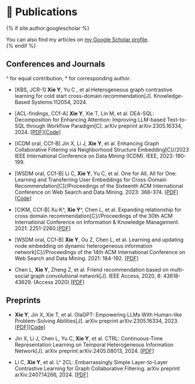 # 📝 Publications 

{% if site.author.googlescholar %}
  <div class="wordwrap">You can also find my articles on <a href="{{https://scholar.google.com/citations?hl=zh-CN&user=X1C6BLwAAAAJ}}">my Google Scholar profile</a>.</div>
{% endif %}

<!-- {% include base_path %}

{% for post in site.publications reversed %}
  {% include archive-single.html %}
{% endfor %} --> 
<!-- 📚 -->
<!-- 📄 -->

## Conferences and Journals
^ for equal contribution, * for corresponding author.



- [KBS, JCR-1] **Xie Y**, Yu C , et al.Heterogeneous graph contrastive learning for cold start cross-domain recommendation[J]. Knowledge-Based Systems:112054, 2024.

- [ACL-findings, CCf-A] **Xie Y**, Xie T, Lin M, et al. DEA-SQL: Decomposition for Enhancing Attention: Improving LLM-based Text-to-SQL through Workflow Paradigm[C]. arXiv preprint arXiv:2305.16334, 2024.
[[PDF]](https://arxiv.org/abs/2402.10671)[[Code]](https://github.com/FlyingFeather/DEA-SQL)

- [ICDM oral, CCf-B] Jin X, Li J, **Xie Y**, et al. Enhancing Graph Collaborative Filtering via Neighborhood Structure Embedding[C]//2023 IEEE International Conference on Data Mining (ICDM). IEEE, 2023: 190-199.

- [WSDM oral, CCf-B] Li C, **Xie Y**, Yu C, et al. One for All, All for One: Learning and Transferring User Embeddings for Cross-Domain Recommendation[C]//Proceedings of the Sixteenth ACM International Conference on Web Search and Data Mining. 2023: 366-374. 
[[PDF]](https://arxiv.org/abs/2211.11964)[[Code]](https://github.com/Chain123/CAT-ART)

- [CIKM, CCf-B] Xu K^, **Xie Y**^, Chen L, et al. Expanding relationship for cross domain recommendation[C]//Proceedings of the 30th ACM International Conference on Information & Knowledge Management. 2021: 2251-2260.[[PDF]](https://dl.acm.org/doi/abs/10.1145/3459637.3482429)

- [WSDM oral, CCf-B] **Xie Y**, Ou Z, Chen L, et al. Learning and updating node embedding on dynamic heterogeneous information network[C]//Proceedings of the 14th ACM International Conference on Web Search and Data Mining. 2021: 184-192. [[PDF]](https://dl.acm.org/doi/10.1145/3437963.3441745)

- Chen L, **Xie Y**, Zheng Z, et al. Friend recommendation based on multi-social graph convolutional network[J]. IEEE Access, 2020, 8: 43618-43629. (Access 2020) [[PDF]](https://ieeexplore.ieee.org/document/9019700)



## Preprints

- **Xie Y**, Jin X, Xie T, et al. OlaGPT: Empowering LLMs With Human-like Problem-Solving Abilities[J]. arXiv preprint arXiv:2305.16334, 2023.
[[PDF]](https://arxiv.org/abs/2305.16334)[[Code]](https://github.com/chachalin/OlaGPT)

- Jin X, Li J, Chen L, Yu C, **Xie Y**, et al. CTRL: Continuous-Time Representation Learning on Temporal Heterogeneous Information Network[J]. arXiv preprint arXiv:2405.08013, 2024.
[[PDF]](https://arxiv.org/abs/2405.08013)

- Li C, **Xie Y**, et al. L^ 2CL: Embarrassingly Simple Layer-to-Layer Contrastive Learning for Graph Collaborative Filtering. arXiv preprint arXiv:2407.14266, 2024.
[[PDF]](https://arxiv.org/abs/2407.14266)
